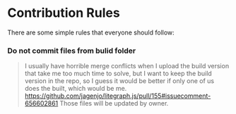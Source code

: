 # Contribution Rules
There are some simple rules that everyone should follow:

### Do not commit files from bulid folder
> I usually have horrible merge conflicts when I upload the build version that take me too much time to solve, but I want to keep the build version in the repo, so I guess it would be better if only one of us does the built, which would be me.
> https://github.com/jagenjo/litegraph.js/pull/155#issuecomment-656602861
Those files will be updated by owner.
